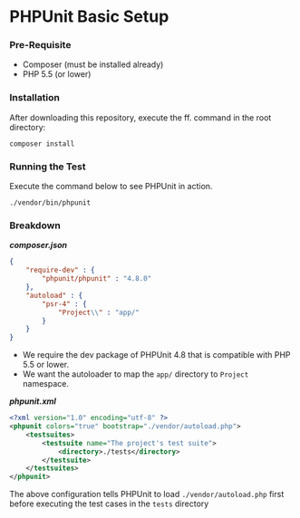 # PHPUnit Basic Setup

### Pre-Requisite
- Composer (must be installed already)
- PHP 5.5 (or lower)

### Installation
After downloading this repository, execute the ff. command in the root directory:
```
composer install
```

### Running the Test
Execute the command below to see PHPUnit in action.
```
./vendor/bin/phpunit
```

### Breakdown
**_composer.json_**
```json
{
    "require-dev" : {
        "phpunit/phpunit" : "4.8.0"
    },
    "autoload" : {
        "psr-4" : {
            "Project\\" : "app/"
        }
    }
}
```

- We require the dev package of PHPUnit 4.8 that is compatible with PHP 5.5 or lower.
- We want the autoloader to map the `app/` directory to `Project` namespace.

**_phpunit.xml_**
```xml
<?xml version="1.0" encoding="utf-8" ?>
<phpunit colors="true" bootstrap="./vendor/autoload.php">
    <testsuites>
        <testsuite name="The project's test suite">
            <directory>./tests</directory>
        </testsuite>
    </testsuites>
</phpunit>
```
The above configuration tells PHPUnit to load `./vendor/autoload.php` first before executing the test cases in the `tests` directory

